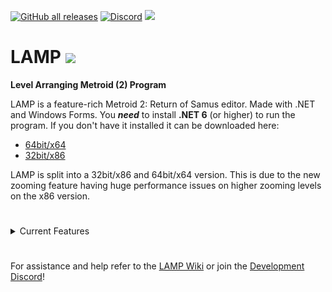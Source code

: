 [![GitHub all releases](https://img.shields.io/github/downloads/ConConner/LAMP/total?color=%232ea043&label=Downloads&style=flat-square)](https://github.com/ConConner/LAMP/releases/tag/Beta) [![Discord](https://img.shields.io/discord/675716572156788776?color=%2347a6ff&label=Dev.%20Discord&logo=Discord&logoColor=%23FFFFFF&style=flat-square)](https://discord.gg/YT6M2rAqqS) [![](https://img.shields.io/badge/Community-Metroid%20Construction-eb7f00?style=flat-square)](https://metroidconstruction.com/)

# LAMP ![](https://i.imgur.com/GU6OWbJ.png)
**Level Arranging Metroid (2) Program**

LAMP is a feature-rich Metroid 2: Return of Samus editor. Made with .NET and Windows Forms.
You **_need_** to install **.NET 6** (or higher) to run the program. If you don't have it installed it can be downloaded here:
* [64bit/x64](https://dotnet.microsoft.com/en-us/download/dotnet/thank-you/sdk-6.0.408-windows-x64-installer)
* [32bit/x86](https://dotnet.microsoft.com/en-us/download/dotnet/thank-you/sdk-6.0.408-windows-x86-installer)

LAMP is split into a 32bit/x86 and 64bit/x64 version. This is due to the new zooming feature having huge performance issues on higher zooming levels on the x86 version.
#
<details>
  <summary>Current Features</summary>
  
  - Creation of project files
  - Tileset view
  - Tileset Editor and definitions
  - Room and area view
  - Duplicate screen view
  - Tile editing
  - Screen editing
  - Transition editing
  - Object editing
  - ROM compilation
</details>

#
For assistance and help refer to the [LAMP Wiki](https://github.com/ConConner/LAMP/wiki) or join the [Development Discord](https://discord.gg/YT6M2rAqqS)!
